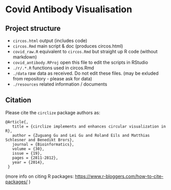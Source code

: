 # Covid Antibody Visualisation

## Project structure
- `circos.html` output (includes code)
- `circos.Rmd`  main script & doc (produces circos.html)
- `covid_raw.R` equivalent to `circos.Rmd` but straight up R code (without markdown)
- `covid_antibody.RProj` open this file to edit the scripts in RStudio
- `./r/.*.R` functions used in circos.Rmd
- `./data` raw data as received. Do not edit these files. (may be exluded from repository - please ask for data)
- `./resources` related information / documents

## Citation

Please cite the `circlize` package authors as:

```
@Article{,
   title = {circlize implements and enhances circular visualization in R},
   author = {Zuguang Gu and Lei Gu and Roland Eils and Matthias Schlesner and Benedikt Brors},
   journal = {Bioinformatics},
   volume = {30},
   issue = {19},
   pages = {2811-2812},
   year = {2014},
 }
```
(more info on citing R packages: https://www.r-bloggers.com/how-to-cite-packages/ )


